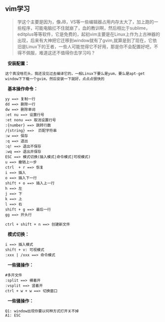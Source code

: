## vim学习

> 学这个主要是因为，像JB，VS等一些编辑器占用内存太大了，加上跑的一些程序，可能电脑扛不住就崩了，血的教训啊，然后相比于sublime，editplus等等软件，它是免费的，起初vim主要是在Linux上作为上古神器的出现，后来有大神把它迁移到window就有了gvim,就算是到了现在，它依旧是Linux下的王者，一些人可能觉得它不好用，那是你不会配置好吧，不得不佩服，难道这还不值得你去学习吗？

&nbsp;&nbsp;**安装配置：**
```
这个真没啥花头，我还没见过去编译它的，一般Linux下要么是yum，要么是apt-get
window下下载一个gvim，然后安装一下就好，点点点很快的
```

&nbsp;&nbsp;**基本操作命令：**
```
yy ==> 复制一行
dd ==> 删除一行
dw ==> 删除单词
:et nu ==> 设置行号
:et nonu ==> 取消设置行号
:{number} ==> 跳转行数
/{string} ==>  匹配字符串
:w ==> 保存
:q ==> 退出
:q! ==> 退出不保存
:wq ==> 退出并保存
ESC ==> 模式切换(插入模式|命令模式|可视模式)
u ==> 撤销上一步
ctrl  + r ==> 恢复
i ==> 插入
o ==> 插入下一行
shift + o ==> 插入上一行
h ==> 左
j ==> 下
k ==> 上
l ==> 右
shift + g ==> 最后一行
gg ==> 开头行

ctrl + shift + n ==> 创建新文件

```

&nbsp;&nbsp;**模式切换：**
```
i ==> 插入模式
shift + v: 可视模式
:xxx | /xxx ==> 命令模式 
```

&nbsp;&nbsp;**一些骚操作：**
```
#多开文件
:split ==> 横着开
:vsplit ==> 竖着开
ctrl + w + w ==> 切换窗口
```



&nbsp;&nbsp;**一些骚操作：**
```
Q1: window出现你要以何种方式打开关不掉
A1: ESC
```